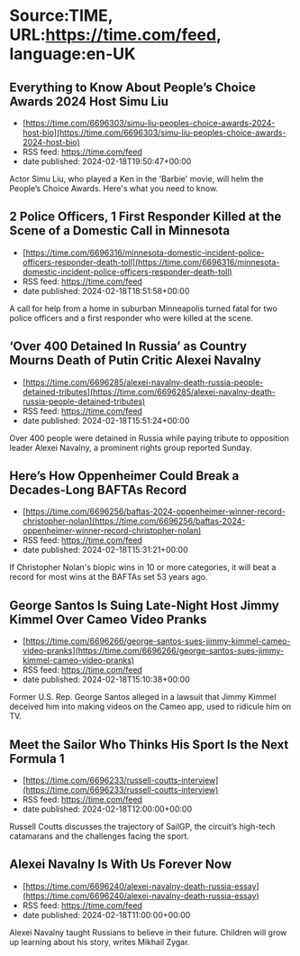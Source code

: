# Source:TIME, URL:https://time.com/feed, language:en-UK

## Everything to Know About People’s Choice Awards 2024 Host Simu Liu
 - [https://time.com/6696303/simu-liu-peoples-choice-awards-2024-host-bio](https://time.com/6696303/simu-liu-peoples-choice-awards-2024-host-bio)
 - RSS feed: https://time.com/feed
 - date published: 2024-02-18T19:50:47+00:00

Actor Simu Liu, who played a Ken in the 'Barbie' movie, will helm the People’s Choice Awards. Here's what you need to know.

## 2 Police Officers, 1 First Responder Killed at the Scene of a Domestic Call in Minnesota
 - [https://time.com/6696316/minnesota-domestic-incident-police-officers-responder-death-toll](https://time.com/6696316/minnesota-domestic-incident-police-officers-responder-death-toll)
 - RSS feed: https://time.com/feed
 - date published: 2024-02-18T18:51:58+00:00

A call for help from a home in suburban Minneapolis turned fatal for two police officers and a first responder who were killed at the scene.

## ‘Over 400 Detained In Russia’ as Country Mourns Death of Putin Critic Alexei Navalny
 - [https://time.com/6696285/alexei-navalny-death-russia-people-detained-tributes](https://time.com/6696285/alexei-navalny-death-russia-people-detained-tributes)
 - RSS feed: https://time.com/feed
 - date published: 2024-02-18T15:51:24+00:00

Over 400 people were detained in Russia while paying tribute to opposition leader Alexei Navalny, a prominent rights group reported Sunday.

## Here’s How Oppenheimer Could Break a Decades-Long BAFTAs Record
 - [https://time.com/6696256/baftas-2024-oppenheimer-winner-record-christopher-nolan](https://time.com/6696256/baftas-2024-oppenheimer-winner-record-christopher-nolan)
 - RSS feed: https://time.com/feed
 - date published: 2024-02-18T15:31:21+00:00

If Christopher Nolan's biopic wins in 10 or more categories, it will beat a record for most wins at the BAFTAs set 53 years ago.

## George Santos Is Suing Late-Night Host Jimmy Kimmel Over Cameo Video Pranks
 - [https://time.com/6696266/george-santos-sues-jimmy-kimmel-cameo-video-pranks](https://time.com/6696266/george-santos-sues-jimmy-kimmel-cameo-video-pranks)
 - RSS feed: https://time.com/feed
 - date published: 2024-02-18T15:10:38+00:00

Former U.S. Rep. George Santos alleged in a lawsuit that Jimmy Kimmel deceived him into making videos on the Cameo app, used to ridicule him on TV.

## Meet the Sailor Who Thinks His Sport Is the Next Formula 1
 - [https://time.com/6696233/russell-coutts-interview](https://time.com/6696233/russell-coutts-interview)
 - RSS feed: https://time.com/feed
 - date published: 2024-02-18T12:00:00+00:00

Russell Coutts discusses the trajectory of SailGP, the circuit’s high-tech catamarans and the challenges facing the sport.

## Alexei Navalny Is With Us Forever Now
 - [https://time.com/6696240/alexei-navalny-death-russia-essay](https://time.com/6696240/alexei-navalny-death-russia-essay)
 - RSS feed: https://time.com/feed
 - date published: 2024-02-18T11:00:00+00:00

Alexei Navalny taught Russians to believe in their future. Children will grow up learning about his story, writes Mikhail Zygar.


